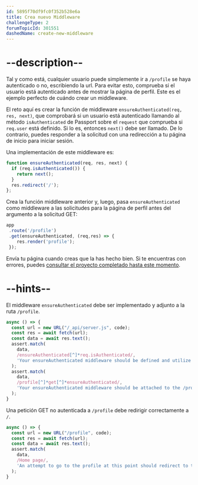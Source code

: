 ```yaml
---
id: 5895f70df9fc0f352b528e6a
title: Crea nuevo Middleware
challengeType: 2
forumTopicId: 301551
dashedName: create-new-middleware
---
```


# --description--

Tal y como está, cualquier usuario puede simplemente ir a `/profile` se haya autenticado o no, escribiendo la url. Para evitar esto, comprueba si el usuario está autenticado antes de mostrar la página de perfil. Este es el ejemplo perfecto de cuándo crear un middleware.

El reto aquí es crear la función de middleware `ensureAuthenticated(req, res, next)`, que comprobará si un usuario está autenticado llamando al método `isAuthenticated` de Passport sobre el `request` que comprueba si `req.user` está definido. Si lo es, entonces `next()` debe ser llamado. De lo contrario, puedes responder a la solicitud con una redirección a tu página de inicio para iniciar sesión.

Una implementación de este middleware es:

```javascript
function ensureAuthenticated(req, res, next) {
  if (req.isAuthenticated()) {
    return next();
  }
  res.redirect('/');
};
```

Crea la función middleware anterior y, luego, pasa `ensureAuthenticated` como middleware a las solicitudes para la página de perfil antes del argumento a la solicitud GET:

```javascript
app
 .route('/profile')
 .get(ensureAuthenticated, (req,res) => {
    res.render('profile');
 });
```

Envía tu página cuando creas que la has hecho bien. Si te encuentras con errores, puedes <a href="https://forum.freecodecamp.org/t/advanced-node-and-express/567135#create-new-middleware-8" target="_blank" rel="noopener noreferrer nofollow">consultar el proyecto completado hasta este momento</a>.

# --hints--

El middleware `ensureAuthenticated` debe ser implementado y adjunto a la ruta `/profile`.

```js
async () => {
  const url = new URL("/_api/server.js", code);
  const res = await fetch(url);
  const data = await res.text();
  assert.match(
    data,
    /ensureAuthenticated[^]*req.isAuthenticated/,
    'Your ensureAuthenticated middleware should be defined and utilize the req.isAuthenticated function'
  );
  assert.match(
    data,
    /profile[^]*get[^]*ensureAuthenticated/,
    'Your ensureAuthenticated middleware should be attached to the /profile route'
  );
}
```

Una petición GET no autenticada a `/profile` debe redirigir correctamente a `/`.

```js
async () => {
  const url = new URL("/profile", code);
  const res = await fetch(url);
  const data = await res.text();
  assert.match(
    data,
    /Home page/,
    'An attempt to go to the profile at this point should redirect to the homepage since we are not logged in'
  );
}
```


